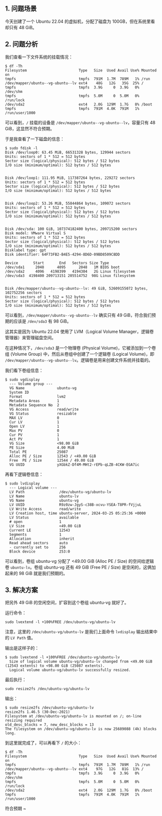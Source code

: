 ## 1. 问题场景

今天创建了一个 Ubuntu 22.04 的虚拟机，分配了磁盘为 100GB，但在系统里看却只有 48 GiB。





## 2. 问题分析



我们查看一下文件系统的挂载情况：

```shell
$ df -Th
Filesystem                        Type   Size  Used Avail Use% Mounted on
tmpfs                             tmpfs  791M  1.7M  789M   1% /run
/dev/mapper/ubuntu--vg-ubuntu--lv ext4    48G   12G   35G  25% /
tmpfs                             tmpfs  3.9G     0  3.9G   0% /dev/shm
tmpfs                             tmpfs  5.0M     0  5.0M   0% /run/lock
/dev/sda2                         ext4   2.0G  129M  1.7G   8% /boot
tmpfs                             tmpfs  791M  4.0K  791M   1% /run/user/1000
```



可以看到，`/` 挂载的设备是 `/dev/mapper/ubuntu--vg-ubuntu--lv`，容量只有 48 GiB，这显然不符合预期。

于是我查看了一下磁盘的信息：

```shell
$ sudo fdisk -l
Disk /dev/loop0: 63.45 MiB, 66531328 bytes, 129944 sectors
Units: sectors of 1 * 512 = 512 bytes
Sector size (logical/physical): 512 bytes / 512 bytes
I/O size (minimum/optimal): 512 bytes / 512 bytes


Disk /dev/loop1: 111.95 MiB, 117387264 bytes, 229272 sectors
Units: sectors of 1 * 512 = 512 bytes
Sector size (logical/physical): 512 bytes / 512 bytes
I/O size (minimum/optimal): 512 bytes / 512 bytes


Disk /dev/loop2: 53.26 MiB, 55844864 bytes, 109072 sectors
Units: sectors of 1 * 512 = 512 bytes
Sector size (logical/physical): 512 bytes / 512 bytes
I/O size (minimum/optimal): 512 bytes / 512 bytes


Disk /dev/sda: 100 GiB, 107374182400 bytes, 209715200 sectors
Disk model: VMware Virtual S
Units: sectors of 1 * 512 = 512 bytes
Sector size (logical/physical): 512 bytes / 512 bytes
I/O size (minimum/optimal): 512 bytes / 512 bytes
Disklabel type: gpt
Disk identifier: 64F73FB2-B4E5-4294-8D6D-09BD8509C8DD

Device       Start       End   Sectors Size Type
/dev/sda1     2048      4095      2048   1M BIOS boot
/dev/sda2     4096   4198399   4194304   2G Linux filesystem
/dev/sda3  4198400 209713151 205514752  98G Linux filesystem


Disk /dev/mapper/ubuntu--vg-ubuntu--lv: 49 GiB, 52609155072 bytes, 102752256 sectors
Units: sectors of 1 * 512 = 512 bytes
Sector size (logical/physical): 512 bytes / 512 bytes
I/O size (minimum/optimal): 512 bytes / 512 bytes
```

可以看到，`/dev/mapper/ubuntu--vg-ubuntu--lv` 确实只有 49 GiB，符合我们预期的应该是 `/dev/sda3` 有 98 GiB。

这其实是因为 Ubuntu 22.04 使用了 LVM（Logical Volume Manager，逻辑卷管理器）来管理磁盘空间。

在这种情况下，`/dev/sda3` 是一个物理卷 (Physical Volume)，它被添加到一个卷组 (Volume Group) 中，然后从卷组中创建了一个逻辑卷 (Logical Volume)，即 `/dev/mapper/ubuntu--vg-ubuntu--lv`。逻辑卷是用来创建文件系统并挂载的。



我们看下卷组信息：

```shell
$ sudo vgdisplay
  --- Volume group ---
  VG Name               ubuntu-vg
  System ID             
  Format                lvm2
  Metadata Areas        1
  Metadata Sequence No  2
  VG Access             read/write
  VG Status             resizable
  MAX LV                0
  Cur LV                1
  Open LV               1
  Max PV                0
  Cur PV                1
  Act PV                1
  VG Size               <98.00 GiB
  PE Size               4.00 MiB
  Total PE              25087
  Alloc PE / Size       12543 / <49.00 GiB
  Free  PE / Size       12544 / 49.00 GiB
  VG UUID               yXGbkZ-Df4M-MHt2-rEPb-qLZB-4CKW-EGA7ic
```

再看下逻辑卷信息：

```shell
$ sudo lvdisplay
  --- Logical volume ---
  LV Path                /dev/ubuntu-vg/ubuntu-lv
  LV Name                ubuntu-lv
  VG Name                ubuntu-vg
  LV UUID                R9z0zw-JgyS-c38B-xcvu-YSEA-T8PR-fVjjuL
  LV Write Access        read/write
  LV Creation host, time ubuntu-server, 2024-03-25 05:25:36 +0000
  LV Status              available
  # open                 1
  LV Size                <49.00 GiB
  Current LE             12543
  Segments               1
  Allocation             inherit
  Read ahead sectors     auto
  - currently set to     256
  Block device           253:0
```



可以看到，卷组 ubuntu-vg 分配了 <49.00 GiB (Alloc PE / Size) 的空间给逻辑卷 `ubuntu-lv`。卷组 ubuntu-vg 还有 49 GiB (Free  PE / Size) 是空闲的，这俩加起来的 98 GiB 就是我们预期的。





## 3. 解决方案



把另外 49 GiB 的空闲空间，扩容到这个卷组 ubuntu-vg 就好了。

运行命令：

```shell
sudo lvextend -l +100%FREE /dev/ubuntu-vg/ubuntu-lv
```

注意，这里的 `/dev/ubuntu-vg/ubuntu-lv` 是我们上面命令 `lvdisplay` 输出结果中的 `LV Path` 值。

输出是这样子的：

```shell
$ sudo lvextend -l +100%FREE /dev/ubuntu-vg/ubuntu-lv
  Size of logical volume ubuntu-vg/ubuntu-lv changed from <49.00 GiB (12543 extents) to <98.00 GiB (25087 extents).
  Logical volume ubuntu-vg/ubuntu-lv successfully resized.
```

最后执行：

```shell
sudo resize2fs /dev/ubuntu-vg/ubuntu-lv
```

输出：

```shell
$ sudo resize2fs /dev/ubuntu-vg/ubuntu-lv
resize2fs 1.46.5 (30-Dec-2021)
Filesystem at /dev/ubuntu-vg/ubuntu-lv is mounted on /; on-line resizing required
old_desc_blocks = 7, new_desc_blocks = 13
The filesystem on /dev/ubuntu-vg/ubuntu-lv is now 25689088 (4k) blocks long.
```

到这里就完成了，可以再看下 `/` 的大小：

```shell
$ df -Th
Filesystem                        Type   Size  Used Avail Use% Mounted on
tmpfs                             tmpfs  791M  1.7M  789M   1% /run
/dev/mapper/ubuntu--vg-ubuntu--lv ext4    97G   12G   81G  13% /
tmpfs                             tmpfs  3.9G     0  3.9G   0% /dev/shm
tmpfs                             tmpfs  5.0M     0  5.0M   0% /run/lock
/dev/sda2                         ext4   2.0G  129M  1.7G   8% /boot
tmpfs                             tmpfs  791M  4.0K  791M   1% /run/user/1000
```

符合预期 ~